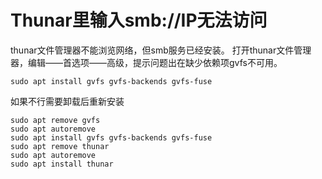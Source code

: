 # Thunar里输入smb://IP无法访问

thunar文件管理器不能浏览网络，但smb服务已经安装。
打开thunar文件管理器，编辑——首选项——高级，提示问题出在缺少依赖项gvfs不可用。

```shell
sudo apt install gvfs gvfs-backends gvfs-fuse
```

如果不行需要卸载后重新安装

```shell
sudo apt remove gvfs
sudo apt autoremove
sudo apt install gvfs gvfs-backends gvfs-fuse
sudo apt remove thunar
sudo apt autoremove
sudo apt install thunar
```
